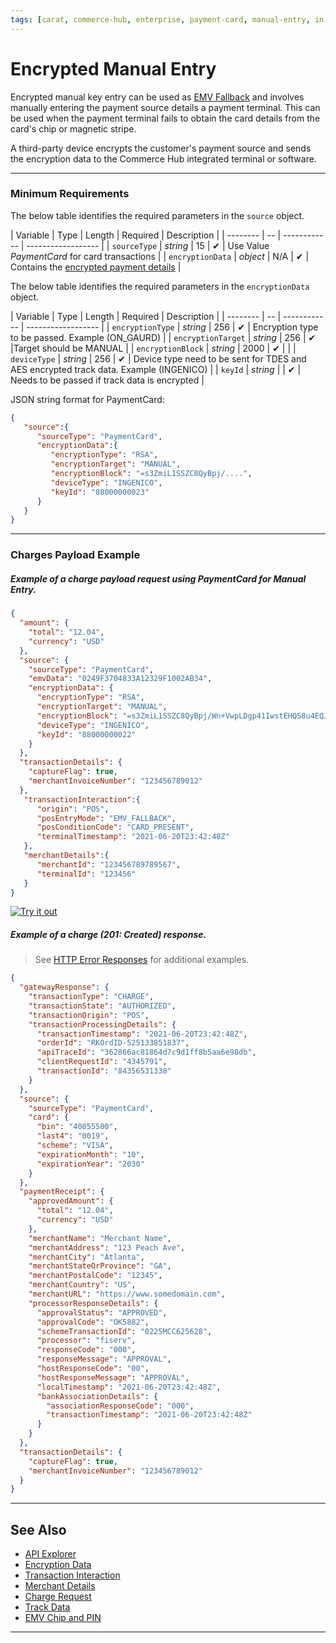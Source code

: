 ```yaml
---
tags: [carat, commerce-hub, enterprise, payment-card, manual-entry, in-person, card-present, encrypted-payment]
---
```


# Encrypted Manual Entry


Encrypted manual key entry can be used as [EMV Fallback](?path=docs/Resources/FAQs-Glossary/Glossary.md#emv-fallback) and involves manually entering the payment source details a payment terminal. This can be used when the payment terminal fails to obtain the card details from the card's chip or magnetic stripe.

A third-party device encrypts the customer's payment source and sends the encryption data to the Commerce Hub integrated terminal or software.


---

### Minimum Requirements

<!--
type: tab
title: source
-->

The below table identifies the required parameters in the `source` object.

| Variable | Type | Length | Required | Description |
| -------- | -- | ------------ | ------------------ |
| `sourceType` | *string* | 15 |  &#10004; | Use Value *PaymentCard* for card transactions |
| `encryptionData` | *object* | N/A | &#10004; | Contains the [encrypted payment details](?path=docs/Resources/Master-Data/Encryption-Data.md) |

<!--
type: tab
title: encryptionData
-->

The below table identifies the required parameters in the `encryptionData` object.

| Variable | Type | Length | Required | Description |
| -------- | -- | ------------ | ------------------ |
| `encryptionType` | *string* | 256 |  &#10004; | Encryption type to be passed. Example (ON_GAURD) |
| `encryptionTarget` | *string* | 256 |  &#10004; |Target should be MANUAL |
| `encryptionBlock` | *string* | 2000 |  &#10004; | |
| `deviceType` | *string* | 256 |  &#10004; | Device type need to be sent for TDES and AES encrypted track data. Example (INGENICO) |
| `keyId` | *string* | | &#10004; | Needs to be passed if track data is encrypted |


<!--
type: tab
title: JSON Example
-->

JSON string format for PaymentCard:

```json
{
   "source":{
      "sourceType": "PaymentCard",
      "encryptionData":{
         "encryptionType": "RSA",
         "encryptionTarget": "MANUAL",
         "encryptionBlock": "=s3ZmiL1SSZC8QyBpj/....",
         "deviceType": "INGENICO",
         "keyId": "88000000023"
      }
   }
}
```

<!-- type: tab-end -->

---

### Charges Payload Example

<!--
type: tab
title: Request
-->

##### Example of a charge payload request using PaymentCard for Manual Entry.

```json
{
  "amount": {
    "total": "12.04",
    "currency": "USD"
  },
  "source": {
    "sourceType": "PaymentCard",
    "emvData": "0249F3704833A12329F1002AB34",
    "encryptionData": {
      "encryptionType": "RSA",
      "encryptionTarget": "MANUAL",
      "encryptionBlock": "=s3ZmiL1SSZC8QyBpj/Wn+VwpLDgp41IwstEHQS8u4EQJ....",
      "deviceType": "INGENICO",
      "keyId": "88000000022"
    }
  },
  "transactionDetails": {
    "captureFlag": true,
    "merchantInvoiceNumber": "123456789012"
  },
   "transactionInteraction":{
      "origin": "POS",
      "posEntryMode": "EMV_FALLBACK",
      "posConditionCode": "CARD_PRESENT",
      "terminalTimestamp": "2021-06-20T23:42:48Z"
   },
   "merchantDetails":{
      "merchantId": "123456789789567",
      "terminalId": "123456"
   }
}
```

[![Try it out](../../../../assets/images/button.png)](../api/?type=post&path=/payments/v1/charges)

<!--
type: tab
title: Response
-->

##### Example of a charge (201: Created) response.

<!-- theme: info -->
> See [HTTP Error Responses](?path=docs/Resources/Guides/Response-Codes/HTTP.md) for additional examples.

```json
{
  "gatewayResponse": {
    "transactionType": "CHARGE",
    "transactionState": "AUTHORIZED",
    "transactionOrigin": "POS",
    "transactionProcessingDetails": {
      "transactionTimestamp": "2021-06-20T23:42:48Z",
      "orderId": "RKOrdID-525133851837",
      "apiTraceId": "362866ac81864d7c9d1ff8b5aa6e98db",
      "clientRequestId": "4345791",
      "transactionId": "84356531338"
    }
  },
  "source": {
    "sourceType": "PaymentCard",
    "card": {
      "bin": "40055500",
      "last4": "0019",
      "scheme": "VISA",
      "expirationMonth": "10",
      "expirationYear": "2030"
    }
  },
  "paymentReceipt": {
    "approvedAmount": {
      "total": "12.04",
      "currency": "USD"
    },
    "merchantName": "Merchant Name",
    "merchantAddress": "123 Peach Ave",
    "merchantCity": "Atlanta",
    "merchantStateOrProvince": "GA",
    "merchantPostalCode": "12345",
    "merchantCountry": "US",
    "merchantURL": "https://www.somedomain.com",
    "processorResponseDetails": {
      "approvalStatus": "APPROVED",
      "approvalCode": "OK5882",
      "schemeTransactionId": "0225MCC625628",
      "processor": "fiserv",
      "responseCode": "000",
      "responseMessage": "APPROVAL",
      "hostResponseCode": "00",
      "hostResponseMessage": "APPROVAL",
      "localTimestamp": "2021-06-20T23:42:48Z",
      "bankAssociationDetails": {
        "associationResponseCode": "000",
        "transactionTimestamp": "2021-06-20T23:42:48Z"
      }
    }
  },
  "transactionDetails": {
    "captureFlag": true,
    "merchantInvoiceNumber": "123456789012"
  }
}
```

<!-- type: tab-end -->

---

## See Also

- [API Explorer](../api/?type=post&path=/payments/v1/charges)
- [Encryption Data](?path=docs/Resources/Master-Data/Encryption-Data.md)
- [Transaction Interaction](?path=docs/Resources/Master-Data/Transaction-Interaction.md)
- [Merchant Details](?path=docs/Resources/Master-Data/Merchant-Details.md)
- [Charge Request](?path=docs/Resources/API-Documents/Payments/Charges.md)
- [Track Data](?path=docs/In-Person/Encrypted-Payments/Track.md)
- [EMV Chip and PIN](?path=docs/In-Person/Encrypted-Payments/EMV.md)
---
